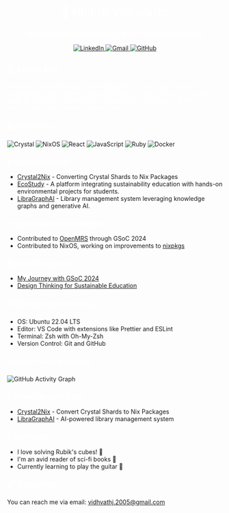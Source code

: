 <!-- Header Section -->
<h1 align="center" style="color:#ffffff;">👋 Hi, I'm Vidhvath!</h1>
<h3 align="center" style="color:#ffffff;">Developer | AI Enthusiast | Open Source Contributor</h3>

<p align="center">
  <a href="https://www.linkedin.com/in/vidhvath28/" target="_blank">
    <img src="https://img.shields.io/badge/-Vidhvath-blue?style=flat&logo=Linkedin&logoColor=white" alt="LinkedIn"/>
  </a>
  <a href="mailto:vidhvathj.2005@gmail.com">
    <img src="https://img.shields.io/badge/-Email-%23D14836?style=flat&logo=gmail&logoColor=white" alt="Gmail"/>
  </a>
  <a href="https://github.com/vidhvath28">
    <img src="https://img.shields.io/github/followers/vidhvath28?label=Follow&style=social" alt="GitHub"/>
  </a>
</p>

<!-- About Me Section -->
<h2 align="left" style="color:#ffffff;">🌟 About Me:</h2>
<p align="left" style="color:#ffffff;">
I'm a passionate developer with a deep interest in AI, open-source contributions, and creating impactful projects. From working on cutting-edge AI libraries to contributing to sustainability education, I thrive in solving real-world problems through code.
</p>

<!-- Tech Stack Section -->
<h3 align="left" style="color:#ffffff;">💻 Tech Stack:</h3>
<p align="left">
  <img src="https://img.shields.io/badge/Crystal-776791?style=flat&logo=crystal&logoColor=white" alt="Crystal"/>
  <img src="https://img.shields.io/badge/NixOS-7EBD44?style=flat&logo=NixOS&logoColor=white" alt="NixOS"/>
  <img src="https://img.shields.io/badge/React-61DAFB?style=flat&logo=React&logoColor=white" alt="React"/>
  <img src="https://img.shields.io/badge/JavaScript-F7DF1E?style=flat&logo=JavaScript&logoColor=black" alt="JavaScript"/>
  <img src="https://img.shields.io/badge/Ruby-CC342D?style=flat&logo=ruby&logoColor=white" alt="Ruby"/>
  <img src="https://img.shields.io/badge/Docker-2496ED?style=flat&logo=docker&logoColor=white" alt="Docker"/>
</p>

<!-- Current Projects Section -->
<h3 align="left" style="color:#ffffff;">🚀 Current Projects:</h3>
<ul>
  <li><a href="https://github.com/vidhvath28/Crystal2Nix" target="_blank">Crystal2Nix</a> - Converting Crystal Shards to Nix Packages</li>
  <li><a href="https://github.com/vidhvath28/EcoStudy" target="_blank">EcoStudy</a> - A platform integrating sustainability education with hands-on environmental projects for students.</li>
  <li><a href="https://github.com/vidhvath28/LibraGraphAI" target="_blank">LibraGraphAI</a> - Library management system leveraging knowledge graphs and generative AI.</li>
</ul>

<!-- Open Source Contributions Section -->
<h3 align="left" style="color:#ffffff;">💡 Open Source Contributions:</h3>
<ul>
  <li>Contributed to <a href="https://github.com/openmrs" target="_blank">OpenMRS</a> through GSoC 2024</li>
  <li>Contributed to NixOS, working on improvements to <a href="https://github.com/nixos/nixpkgs" target="_blank">nixpkgs</a></li>
</ul>

<!-- Blog Section -->
<h3 align="left" style="color:#ffffff;">📝 Latest Blog Posts:</h3>
<ul>
  <li><a href="https://yourblog.com/gsoc-journey" target="_blank">My Journey with GSoC 2024</a></li>
  <li><a href="https://yourblog.com/design-thinking" target="_blank">Design Thinking for Sustainable Education</a></li>
</ul>

<!-- Development Setup Section -->
<h3 align="left" style="color:#ffffff;">🛠️ My Development Setup:</h3>
<ul>
  <li>OS: Ubuntu 22.04 LTS</li>
  <li>Editor: VS Code with extensions like Prettier and ESLint</li>
  <li>Terminal: Zsh with Oh-My-Zsh</li>
  <li>Version Control: Git and GitHub</li>
</ul>

<!-- GitHub Activity Section -->
<h3 align="left" style="color:#ffffff;">⚡ Recent GitHub Activity:</h3>
<p>
  <img src="https://github-readme-activity-graph.cyclic.app/graph?username=vidhvath28&theme=react-dark&bg_color=000000&hide_border=true" alt="GitHub Activity Graph" />
</p>

<!-- Pinned Repositories Section -->
<h3 align="left" style="color:#ffffff;">🔗 Pinned Repositories:</h3>
<ul>
  <li><a href="https://github.com/vidhvath28/crystal2nix" target="_blank">Crystal2Nix</a> - Convert Crystal Shards to Nix Packages</li>
  <li><a href="https://github.com/vidhvath28/libraGraphAI" target="_blank">LibraGraphAI</a> - AI-powered library management system</li>
</ul>

<!-- Fun Facts Section -->
<h3 align="left" style="color:#ffffff;">🎯 Fun Facts:</h3>
<ul>
  <li>I love solving Rubik's cubes! 🧩</li>
  <li>I'm an avid reader of sci-fi books 🚀</li>
  <li>Currently learning to play the guitar 🎸</li>
</ul>

<!-- Contact Information Section -->
<h3 align="left" style="color:#ffffff;">📬 Contact Me:</h3>
<p>You can reach me via email: <a href="mailto:vidhvathj.2005@gmail.com" target="_blank">vidhvathj.2005@gmail.com</a></p>

